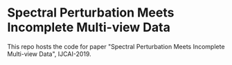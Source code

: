 # Spectral Perturbation Meets Incomplete Multi-view Data
This repo hosts the code for paper "Spectral Perturbation Meets Incomplete Multi-view Data", IJCAI-2019.
